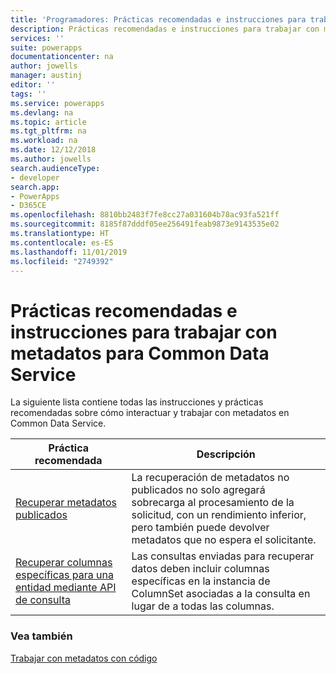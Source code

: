 ```yaml
---
title: 'Programadores: Prácticas recomendadas e instrucciones para trabajar con metadatos para Common Data Service | Microsoft Docs'
description: Prácticas recomendadas e instrucciones para trabajar con metadatos para desarrolladores de Common Data Service en PowerApps.
services: ''
suite: powerapps
documentationcenter: na
author: jowells
manager: austinj
editor: ''
tags: ''
ms.service: powerapps
ms.devlang: na
ms.topic: article
ms.tgt_pltfrm: na
ms.workload: na
ms.date: 12/12/2018
ms.author: jowells
search.audienceType:
- developer
search.app:
- PowerApps
- D365CE
ms.openlocfilehash: 8810bb2483f7fe8cc27a031604b78ac93fa521ff
ms.sourcegitcommit: 8185f87dddf05ee256491feab9873e9143535e02
ms.translationtype: HT
ms.contentlocale: es-ES
ms.lasthandoff: 11/01/2019
ms.locfileid: "2749392"
---
```

# <a name="best-practices-and-guidance-while-working-with-metadata-for-the-common-data-service"></a>Prácticas recomendadas e instrucciones para trabajar con metadatos para Common Data Service

La siguiente lista contiene todas las instrucciones y prácticas recomendadas sobre cómo interactuar y trabajar con metadatos en Common Data Service.


|Práctica recomendada  |Descripción  |
|---------|---------|
|[Recuperar metadatos publicados](retrieve-published-metadata.md)     |La recuperación de metadatos no publicados no solo agregará sobrecarga al procesamiento de la solicitud, con un rendimiento inferior, pero también puede devolver metadatos que no espera el solicitante.         |
|[Recuperar columnas específicas para una entidad mediante API de consulta](retrieve-specific-columns-entity-via-query-apis.md)     |Las consultas enviadas para recuperar datos deben incluir columnas específicas en la instancia de ColumnSet asociadas a la consulta en lugar de a todas las columnas.         |

### <a name="see-also"></a>Vea también
[Trabajar con metadatos con código](../../metadata-services.md)<br />
